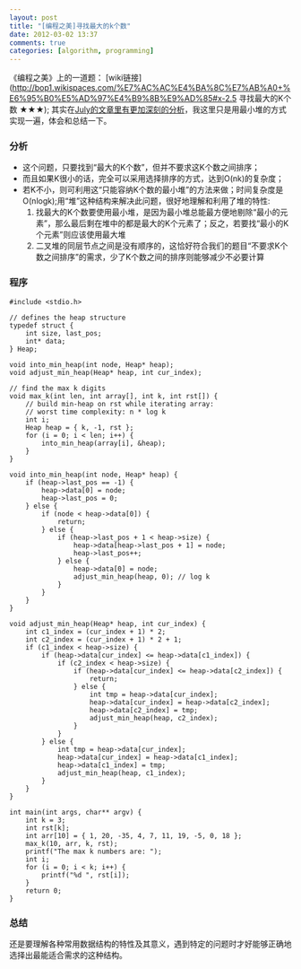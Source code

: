 ```yaml
---
layout: post
title: "[编程之美]寻找最大的k个数"
date: 2012-03-02 13:37
comments: true
categories: [algorithm, programming]
---
```

《编程之美》上的一道题： [wiki链接](http://bop1.wikispaces.com/%E7%AC%AC%E4%BA%8C%E7%AB%A0+%E6%95%B0%E5%AD%97%E4%B9%8B%E9%AD%85#x-2.5 寻找最大的K个数 ★★★);
其实在[July的文章里有更加深刻的分析](http://blog.csdn.net/v_JULY_v/article/details/6370650)，我这里只是用最小堆的方式实现一遍，体会和总结一下。

### 分析
* 这个问题，只要找到“最大的K个数”，但并不要求这K个数之间排序；
* 而且如果K很小的话，完全可以采用选择排序的方式，达到O(nk)的复杂度；
* 若K不小，则可利用这“只能容纳K个数的最小堆”的方法来做；时间复杂度是O(nlogk);用“堆”这种结构来解决此问题，很好地理解和利用了堆的特性:
    1. 找最大的K个数要使用最小堆，是因为最小堆总能最方便地剔除“最小的元素”，那么最后剩在堆中的都是最大的K个元素了；反之，若要找“最小的K个元素”则应该使用最大堆
    1. 二叉堆的同层节点之间是没有顺序的，这恰好符合我们的题目“不要求K个数之间排序”的需求，少了K个数之间的排序则能够减少不必要计算

### 程序
	#include <stdio.h>
    
    // defines the heap structure
	typedef struct {
		int size, last_pos;
		int* data;
	} Heap;

	void into_min_heap(int node, Heap* heap);
	void adjust_min_heap(Heap* heap, int cur_index);

	// find the max k digits
	void max_k(int len, int array[], int k, int rst[]) {
		// build min-heap on rst while iterating array:
		// worst time complexity: n * log k
		int i;
		Heap heap = { k, -1, rst };
		for (i = 0; i < len; i++) {
			into_min_heap(array[i], &heap);
		}
	}

	void into_min_heap(int node, Heap* heap) {
		if (heap->last_pos == -1) {
			heap->data[0] = node;
			heap->last_pos = 0;
		} else {
			if (node < heap->data[0]) {
				return;
			} else {
				if (heap->last_pos + 1 < heap->size) {
					heap->data[heap->last_pos + 1] = node;
					heap->last_pos++;
				} else {
					heap->data[0] = node;
					adjust_min_heap(heap, 0); // log k
				}
			}
		}
	}

	void adjust_min_heap(Heap* heap, int cur_index) {
		int c1_index = (cur_index + 1) * 2;
		int c2_index = (cur_index + 1) * 2 + 1;
		if (c1_index < heap->size) {
			if (heap->data[cur_index] <= heap->data[c1_index]) {
				if (c2_index < heap->size) {
					if (heap->data[cur_index] <= heap->data[c2_index]) {
						return;
					} else {
						int tmp = heap->data[cur_index];
						heap->data[cur_index] = heap->data[c2_index];
						heap->data[c2_index] = tmp;
						adjust_min_heap(heap, c2_index);
					}
				}
			} else {
				int tmp = heap->data[cur_index];
				heap->data[cur_index] = heap->data[c1_index];
				heap->data[c1_index] = tmp;
				adjust_min_heap(heap, c1_index);
			}
		}
	}

	int main(int args, char** argv) {
		int k = 3;
		int rst[k];
		int arr[10] = { 1, 20, -35, 4, 7, 11, 19, -5, 0, 18 };
		max_k(10, arr, k, rst);
		printf("The max k numbers are: ");
		int i;
		for (i = 0; i < k; i++) {
			printf("%d ", rst[i]);
		}
		return 0;
	}
### 总结
还是要理解各种常用数据结构的特性及其意义，遇到特定的问题时才好能够正确地选择出最能适合需求的这种结构。
